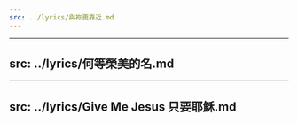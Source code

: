 ```yaml
---
src: ../lyrics/與祢更靠近.md
---
```

---
src: ../lyrics/何等榮美的名.md
---
---
src: ../lyrics/Give Me Jesus 只要耶穌.md
---
